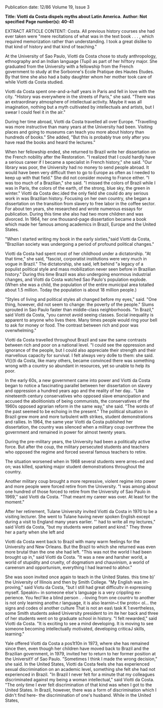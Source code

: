 Publication date: 12/86
Volume 19, Issue 3

**Title: Viotti da Costa dispels myths about Latin America.**
**Author: Not specified**
**Page number(s): 40-41**

EXTRACT ARTICLE CONTENT:
Costa. All previous history courses she 
had ever taken were "mere recitations 
of what was in the text book . . . , 
which required memorization rather 
than understanding. I took a great 
dislike to that kind of history and that 
kind of teaching." 

At the University of Sao Paulo, 
Viotti da Costa chose 
to study 
anthropology, ethnography and an 
Indian language (Tupi) as part of her 
hi!!tory major. She graduated from the 
University with a fellowship from the 
French government to study at the 
Sorbonne's Ecole Pratique des Hautes 
Etudes. By that time she also had a 
baby daughter whom her mother took 
care of while Viotti da Costa studied. 

Viotti da Costa spent one-and-a-half 
years in Paris and fell in love with the 
city. "History was everywhere in the 
streets of Paris," she said. "There was 
an extraordinary atmosphere of 
intellectual activity. Maybe it was all 
imagination, nothing but a 
myth 
cultivated by intellectuals and artists, 
but I swear I could feel it in the air." 

During her time abroad, Viotti da 
Costa 
travelled 
all 
over Europe. 
"Travelling was more instructive than 
many years at the University had 
been. Visiting places and going to 
museums can teach you more about 
history than hundreds of books." She 
added, "But this is probably true only 
after you have read the books and 
heard the lectures." 

When her fellowship ended, she 
returned 
to 
Brazil 
write 
her 
dissertation on the French nobility 
after the Restoration. "I realized that I 
could hardly have a serious career if I 
became a specialist in French history," 
she said. "Our library was poor, the 
University had no money to send 
people abroad. It would have been 
very difficult then to go to Europe as 
often as I needed to keep up with that 
field." She did not consider moving to 
France either. "I was too much of a 
Brazilian," she said. "I missed the 
colors of Brazil while I was in Paris, 
the colors of the earth, of the strong, 
blue sky, the green in winter." Viotti 
da Costa dec.ided the only field she 
could do any serious work in was 
Brazilian history. Focusing on her own 
country, she began a dissertation on 
the transition from slavery to free labor 
in the coffee sector. For about ten 
years, 
she 
researched 
and 
wrote 
numerous essays 
for 
publication. 
During this time she also had two more 
children and was divorced. In 1964, 
her one thousand-page dissertation 
became a book which made her famous 
among academics in Brazil, Europe 
and the United States. 

"When I started writing my book in 
the early sixties,"said Viotti da Costa, 
"Brazilian society was undergoing a 
period of profound political changes." 

Viotti da Costa had spent most of her 
childhood under a dictatorship. "At 
that 
time," she said, 
"fascist, 
corporatist institutions were very much 
in vogue in Brazil." The dictatorship, 
she said, left behind "a legacy of a 
populist political style and mass 
mobilization never seen before in 
Brazilian history." During this time 
Brazil was also undergoing enormous 
industrial changes, and Viotti da Costa 
watched 
Sao 
Paulo's 
population 
explode. (When she was a child, the 
population of the entire municipal area 
totalled about 1.5 million. Today the 
population is about 18 million people.) 

"Styles of living and political styles all 
changed before 
my 
eyes," 
said. "One thing, however, did not 
seem to change: the poverty of the 
people." Slums sprouted in Sao Paulo 
faster 
than 
middle-class 
neighborhoods. "In Brazil," said Viotti 
da Costa, "you cannot avoid seeing 
classes. Social inequality is apparent to 
anyone who lives there. Many times 
people would ring your bell to ask for 
money or food. The contrast between 
rich and poor was overwhelming." 

Viotti da Costa travelled throughout 
Brazil and saw the same contrasts 
between rich and poor on a national 
level. "I could see the oppression and 
ignorance of the people, but I could 
also appreciate their strength and their 
marvellous capacity for survival. I felt 
always very do9e to them: she said. Vl()(ti da 
Costa, like many others, became 
convinced there was something wrong 
with a 
country 
so abundant in 
resources, yet so unable to help its 
poor. 

In the early 60s, a new government 
came into power and Viotti da Costa 
began to notice a fascinating parallel 
between her dissertation on slavery 
and oppression a hundred years ago 
and the reality of her day.. "Like 
nineteenth century conservatives who 
opposed slave emancipation and 
accused the abolitionists of being 
communists, the conservatives of the 
1960s opposed agrarian reform in the 
same way," she said. "The words of the 
past seemed to be echoing in the 
present." The political situation in 
Brazil grew more and more turbulent 
with strikes, student demonstrations 
and rallies. In 1964, the same year 
Viotti da Costa published her 
dissertation, the country was silenced 
when a military coup overthrew the 
government and remained in power 
for almost twenty years. 

During the pre-military years, the 
University had been a politically active 
force. But after the coup, the military 
persecuted students and teachers who 
opposed the regime and forced several 
famous teachers to retire. 

The 
situation worsened when 
in 1968 
several students were arres~ed and on; 
was killed, sparking major student 
demonstrations throughout the 
country. 

Another military 
coup 
brought a more repressive, violent 
regime into power and more people 
were 
forced 
retire from 
the 
University. "I was among about one 
hundred of those forced to retire from 
the University of Sao Paulo in 1969,'' 
said Viotti da Costa. "That meant my 
career was over. At least for the 
moment." 

After her retirement, Tulane 
University invited Viotti da Costa in 
1970 to be a visiting lecturer. She went 
to Tulane having never spoken English 
except during a visit to England many 
years earlier. "' had to write all my 
lectures," said Viotti da Costa, "but my 
students were patient and kind." They 
threw her a party when she left and 


Viotti da Costa went back to Brazil 
with many warm feelings for the 
University and New Orleans. But the 
Brazil to which she returned was even 
more brutal than the one she had left. 
"This was not the world I had been 
brought up in," said Viotti da Costa. 
"It was a new and harsher world, a 
world of stupidity and cruelty, of 
dogmatism and chauvinism, a world 
of careensm and 
opportunism, 
everything I had learned to abhor." 

She was soon invited once again to 
teach in the United States. this time b)' 
the University of Illinois and then by 
Smith College. "My English was im-
proving," said Viotu da Costa, "but I 
still had great difficultv in expressing 
myself. 
Speakin~ in someone else's 
language is a 
very crippling ex-
perience. You fecl'ike a blind person . 
.\-loving from one countrv to another is 
not only learning anothe.r language, it 
is also 
learnin~t tlw proto< ol... the 
signs and codes ol another culture 
That is not an eas\ task K 1\:evertheless, 
some 
Smith 
students 
asked 
University president to im ite her back 
and three of her students went on to 
graduate school in history. "I felt 
rewarded," said Viotti da Costa. "It is 
exciting to see a mind developing. It is 
moving to see someone becoming 
intellectually 
motivated, developing 
criticaJ skills, learning." 

Yale offered Viotti da Costa a 
pos1t10n 
in 
1973, 
where she has 
remained since then, even though her 
children have moved back to Brazil 
and the Brazilian government, in 
1979, invited her to return to her 
former position at the UniversitY of 
Sao Paulo. "Sometimes I think I made 
the wrong decision," she said. In the 
United States, Viotti da Costa feels she 
has experienced sexual discrimination 
on an academic level, something she 
felt she had not experienced in Brazil. 
"In Brazil I never felt for a minute that 
my colleagues discriminated against 
my being a woman intellectual," said 
Viotti da Costa. "The only time I ever 
felt discrimination of that kind was 
when I got to the United States. In 
Brazil, however, there was a form of 
discrimination which I didn't find 
here- the 
discrimination of one's 
husband. While in the United States,